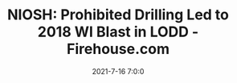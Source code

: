 ---
"title": "NIOSH: Prohibited Drilling Led to 2018 WI Blast in LODD - Firehouse.com"
"date": "2021-7-16 7:0:0"
"feed_name": "GOOGLENEWS"
"feed_website": "https://news.google.com/search?q=drilling%2Bincident&hl=en-US&gl=US&ceid=US:en"
"feed_rss": "https://news.google.com/rss/search?q=drilling%2Bincident&hl=en-US&gl=US&ceid=US:en"
"link": "https://www.firehouse.com/safety-health/news/21230686/niosh-prohibited-drilling-led-to-2018-wi-blast-in-lodd"
"file": "_posts/2021-7-16-7-0-0_GOOGLENEWS_01957146372c98d4fb5cfa9b8acb274a38d0e516.md"
"accident": "0"
"drilling": "0"
---